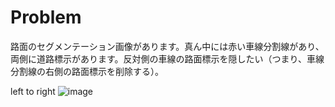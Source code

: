 # Problem
路面のセグメンテーション画像があります。真ん中には赤い車線分割線があり、両側に道路標示があります。反対側の車線の路面標示を隠したい（つまり、車線分割線の右側の路面標示を削除する）。

left to right 
![image](https://user-images.githubusercontent.com/68838083/144631224-747f3c9a-0423-431a-b9e0-16103343158e.png)
